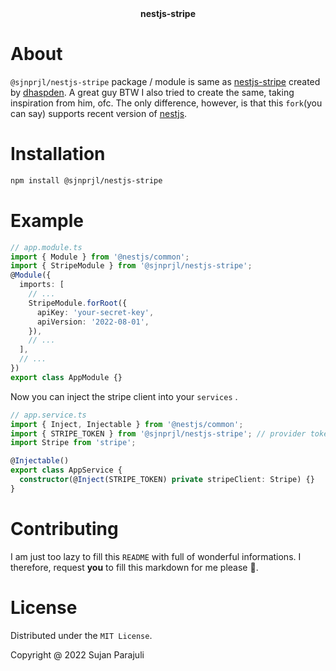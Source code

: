<center><b>nestjs-stripe</b></center>

# About

`@sjnprjl/nestjs-stripe` package / module is same as [nestjs-stripe](https://github.com/dhaspden/nestjs-stripe) created by [dhaspden](https://github.com/dhaspden). A great guy BTW I also tried to create the same, taking inspiration from him, ofc. The only difference, however, is that this `fork`(you can say) supports recent version of [nestjs](https://github.com/nestjs/nest).

# Installation

```sh
npm install @sjnprjl/nestjs-stripe
```

# Example

```ts
// app.module.ts
import { Module } from '@nestjs/common';
import { StripeModule } from '@sjnprjl/nestjs-stripe';
@Module({
  imports: [
    // ...
    StripeModule.forRoot({
      apiKey: 'your-secret-key',
      apiVersion: '2022-08-01',
    }),
    // ...
  ],
  // ...
})
export class AppModule {}
```

Now you can inject the stripe client into your `services` .

```ts
// app.service.ts
import { Inject, Injectable } from '@nestjs/common';
import { STRIPE_TOKEN } from '@sjnprjl/nestjs-stripe'; // provider token
import Stripe from 'stripe';

@Injectable()
export class AppService {
  constructor(@Inject(STRIPE_TOKEN) private stripeClient: Stripe) {}
}
```

# Contributing

I am just too lazy to fill this `README` with full of wonderful informations. I therefore, request **you** to fill this markdown for me please 🥲.

# License

Distributed under the `MIT License`.

Copyright @ 2022 Sujan Parajuli
